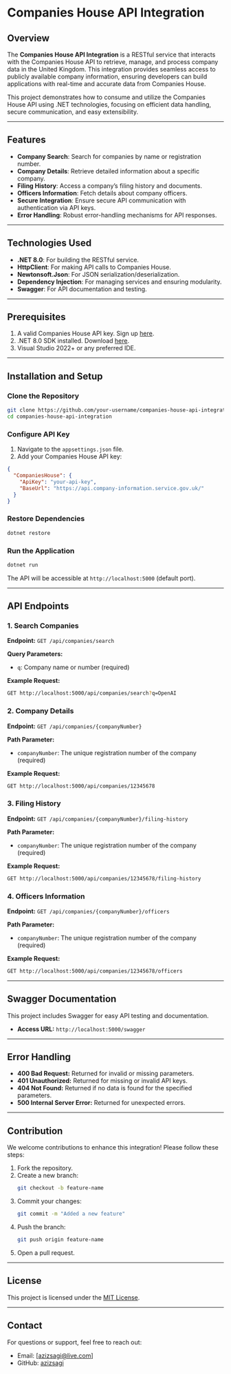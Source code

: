 # Companies House API Integration

## Overview
The **Companies House API Integration** is a RESTful service that interacts with the Companies House API to retrieve, manage, and process company data in the United Kingdom. This integration provides seamless access to publicly available company information, ensuring developers can build applications with real-time and accurate data from Companies House.

This project demonstrates how to consume and utilize the Companies House API using .NET technologies, focusing on efficient data handling, secure communication, and easy extensibility.

---

## Features
- **Company Search**: Search for companies by name or registration number.
- **Company Details**: Retrieve detailed information about a specific company.
- **Filing History**: Access a company’s filing history and documents.
- **Officers Information**: Fetch details about company officers.
- **Secure Integration**: Ensure secure API communication with authentication via API keys.
- **Error Handling**: Robust error-handling mechanisms for API responses.

---

## Technologies Used
- **.NET 8.0**: For building the RESTful service.
- **HttpClient**: For making API calls to Companies House.
- **Newtonsoft.Json**: For JSON serialization/deserialization.
- **Dependency Injection**: For managing services and ensuring modularity.
- **Swagger**: For API documentation and testing.

---

## Prerequisites
1. A valid Companies House API key. Sign up [here](https://developer.companieshouse.gov.uk/developer/applications).
2. .NET 8.0 SDK installed. Download [here](https://dotnet.microsoft.com/download).
3. Visual Studio 2022+ or any preferred IDE.

---

## Installation and Setup

### Clone the Repository
```bash
git clone https://github.com/your-username/companies-house-api-integration.git
cd companies-house-api-integration
```

### Configure API Key
1. Navigate to the `appsettings.json` file.
2. Add your Companies House API key:
```json
{
  "CompaniesHouse": {
    "ApiKey": "your-api-key",
    "BaseUrl": "https://api.company-information.service.gov.uk/"
  }
}
```

### Restore Dependencies
```bash
dotnet restore
```

### Run the Application
```bash
dotnet run
```

The API will be accessible at `http://localhost:5000` (default port).

---

## API Endpoints

### 1. Search Companies
**Endpoint:** `GET /api/companies/search`

**Query Parameters:**
- `q`: Company name or number (required)

**Example Request:**
```bash
GET http://localhost:5000/api/companies/search?q=OpenAI
```

### 2. Company Details
**Endpoint:** `GET /api/companies/{companyNumber}`

**Path Parameter:**
- `companyNumber`: The unique registration number of the company (required)

**Example Request:**
```bash
GET http://localhost:5000/api/companies/12345678
```

### 3. Filing History
**Endpoint:** `GET /api/companies/{companyNumber}/filing-history`

**Path Parameter:**
- `companyNumber`: The unique registration number of the company (required)

**Example Request:**
```bash
GET http://localhost:5000/api/companies/12345678/filing-history
```

### 4. Officers Information
**Endpoint:** `GET /api/companies/{companyNumber}/officers`

**Path Parameter:**
- `companyNumber`: The unique registration number of the company (required)

**Example Request:**
```bash
GET http://localhost:5000/api/companies/12345678/officers
```

---

## Swagger Documentation
This project includes Swagger for easy API testing and documentation.
- **Access URL:** `http://localhost:5000/swagger`

---

## Error Handling
- **400 Bad Request:** Returned for invalid or missing parameters.
- **401 Unauthorized:** Returned for missing or invalid API keys.
- **404 Not Found:** Returned if no data is found for the specified parameters.
- **500 Internal Server Error:** Returned for unexpected errors.

---

## Contribution
We welcome contributions to enhance this integration! Please follow these steps:
1. Fork the repository.
2. Create a new branch:
   ```bash
   git checkout -b feature-name
   ```
3. Commit your changes:
   ```bash
   git commit -m "Added a new feature"
   ```
4. Push the branch:
   ```bash
   git push origin feature-name
   ```
5. Open a pull request.

---

## License
This project is licensed under the [MIT License](LICENSE).

---

## Contact
For questions or support, feel free to reach out:
- Email: [azizsagi@live.com]
- GitHub: [azizsagi](https://github.com/azizsagi)

